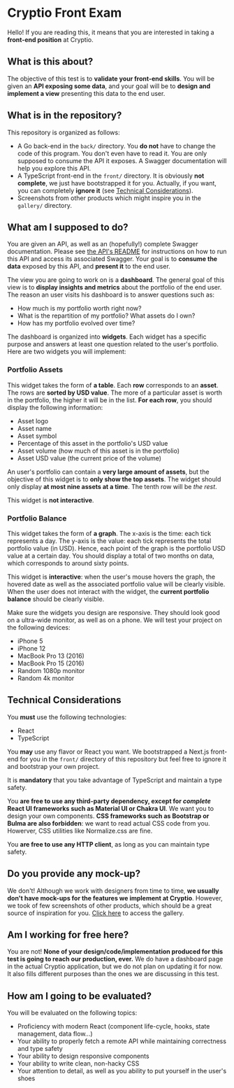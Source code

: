 # Cryptio Front Exam

Hello! If you are reading this, it means that you are interested in taking a
**front-end position** at Cryptio.


## What is this about?

The objective of this test is to **validate your front-end skills**. You will be
given an **API exposing some data**, and your goal will be to **design and
implement a view** presenting this data to the end user.


## What is in the repository?

This repository is organized as follows:

- A Go back-end in the `back/` directory. You **do not** have to change the code
of this program. You don't even have to read it. You are only supposed to
consume the API it exposes. A Swagger documentation will help you explore this
API.
- A TypeScript front-end in the `front/` directory. It is obviously **not
complete**, we just have bootstrapped it for you. Actually, if you want, you can
completely **ignore it** (see [Technical
Considerations](#technical-considerations)).
- Screenshots from other products which might inspire you in the `gallery/`
directory.

## What am I supposed to do?

You are given an API, as well as an (hopefully!) complete Swagger documentation.
Please see [the API's README](back/README.md) for instructions on how to run
this API and access its associated Swagger. Your goal is to **consume the data**
exposed by this API, and **present it** to the end user.

The view you are going to work on is a **dashboard**. The general goal of this
view is to **display insights and metrics** about the portfolio of the end user.
The reason an user visits his dashboard is to answer questions such as:

- How much is my portfolio worth right now?
- What is the repartition of my portfolio? What assets do I own?
- How has my portfolio evolved over time?

The dashboard is organized into **widgets**. Each widget has a specific purpose
and answers at least one question related to the user's portfolio. Here are two
widgets you will implement:

### Portfolio Assets

This widget takes the form of **a table**. Each **row** corresponds to an
**asset**. The rows are **sorted by USD value**. The more of a particular asset
is worth in the portfolio, the higher it will be in the list. **For each row**,
you should display the following information:

- Asset logo
- Asset name
- Asset symbol
- Percentage of this asset in the portfolio's USD value
- Asset volume (how much of this asset is in the portfolio)
- Asset USD value (the current price of the volume)

An user's portfolio can contain a **very large amount of assets**, but the
objective of this widget is to **only show the top assets**. The widget should
only display **at most nine assets at a time**. The tenth row will be *the
rest*.

This widget is **not interactive**.

### Portfolio Balance

This widget takes the form of **a graph**. The x-axis is the time: each tick
represents a day. The y-axis is the value: each tick represents the total
portfolio value (in USD). Hence, each point of the graph is the portfolio USD
value at a certain day. You should display a total of two months on data, which
corresponds to around sixty points.

This widget is **interactive**: when the user's mouse hovers the graph, the
hovered date as well as the associated portfolio value will be clearly visible.
When the user does not interact with the widget, the **current portfolio
balance** should be clearly visible.

Make sure the widgets you design are responsive. They should look good on a
ultra-wide monitor, as well as on a phone. We will test your project on the
following devices:

- iPhone 5
- iPhone 12
- MacBook Pro 13 (2016)
- MacBook Pro 15 (2016)
- Random 1080p monitor
- Random 4k monitor


## Technical Considerations

You **must** use the following technologies:

- React
- TypeScript

You **may** use any flavor or React you want. We bootstrapped a Next.js
front-end for you in the `front/` directory of this repository but feel free to
ignore it and bootstrap your own project.

It is **mandatory** that you take advantage of TypeScript and maintain a type
safety.

You **are free to use any third-party dependency, except for *complete* React UI
frameworks such as Material UI or Chakra UI**. We want you to design your own
components. **CSS frameworks such as Bootstrap or Bulma are also forbidden**: we
want to read actual CSS code from you. Howerver, CSS utilities like
Normalize.css are fine.

You **are free to use any HTTP client**, as long as you can maintain type
safety.


## Do you provide any mock-up?

We don't! Although we work with designers from time to time, **we usually don't
have mock-ups for the features we implement at Cryptio**. However, we took of few
screenshots of other products, which should be a great source of inspiration for
you. [Click here](./gallery/) to access the gallery.


## Am I working for free here?

You are not! **None of your design/code/implementation produced for this test is
going to reach our production, ever.** We do have a dashboard page in the actual
Cryptio application, but we do not plan on updating it for now. It also fills
different purposes than the ones we are discussing in this test.


## How am I going to be evaluated?

You will be evaluated on the following topics:

- Proficiency with modern React (component life-cycle, hooks, state management,
data flow...)
- Your ability to properly fetch a remote API while maintaining correctness and
type safety
- Your ability to design responsive components
- Your ability to write clean, non-hacky CSS
- Your attention to detail, as well as you ability to put yourself in the user's
shoes